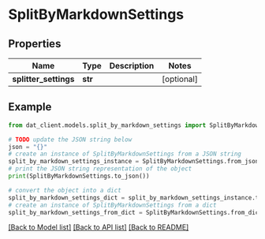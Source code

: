 # SplitByMarkdownSettings


## Properties

Name | Type | Description | Notes
------------ | ------------- | ------------- | -------------
**splitter_settings** | **str** |  | [optional] 

## Example

```python
from dat_client.models.split_by_markdown_settings import SplitByMarkdownSettings

# TODO update the JSON string below
json = "{}"
# create an instance of SplitByMarkdownSettings from a JSON string
split_by_markdown_settings_instance = SplitByMarkdownSettings.from_json(json)
# print the JSON string representation of the object
print(SplitByMarkdownSettings.to_json())

# convert the object into a dict
split_by_markdown_settings_dict = split_by_markdown_settings_instance.to_dict()
# create an instance of SplitByMarkdownSettings from a dict
split_by_markdown_settings_from_dict = SplitByMarkdownSettings.from_dict(split_by_markdown_settings_dict)
```
[[Back to Model list]](../README.md#documentation-for-models) [[Back to API list]](../README.md#documentation-for-api-endpoints) [[Back to README]](../README.md)


